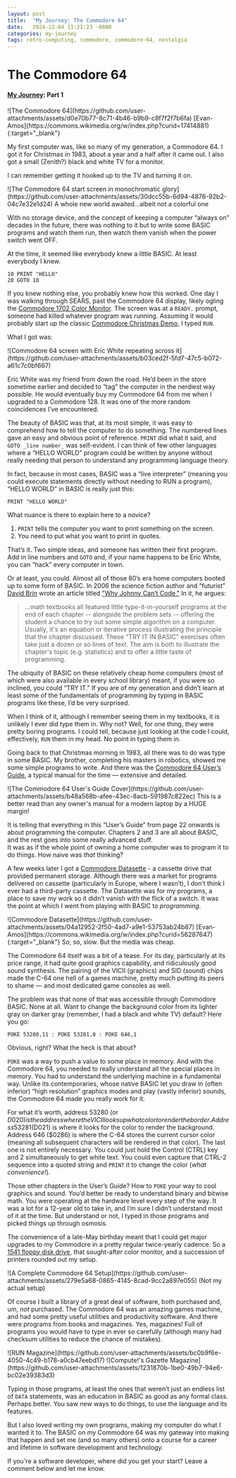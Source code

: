 ```yaml
---
layout: post
title:  "My Journey: The Commodore 64"
date:   2024-12-04 11:21:23 -0800
categories: my-journey
tags: retro-computing, commodore, commodore-64, nostalgia
---
```


# The Commodore 64
#### [My Journey](../../../../themes/my-journey.html): Part 1

<span class="eimg">
![The Commodore 64](https://github.com/user-attachments/assets/d0e70b77-8c71-4b46-b9b9-c8f7f2f7b6fa)
[Evan-Amos](https://commons.wikimedia.org/w/index.php?curid=17414881){:target="_blank"}
</span>

My first computer was, like so many of my generation, a Commodore 64.  I got it for Christmas in 1983, 
about a year and a half after it came out.  I also got a small (Zenith?) black and white TV for a monitor.

I can remember getting it hooked up to the TV and turning it on.

<span class="eimg">
![The Commodore 64 start screen in monochromatic glory](https://github.com/user-attachments/assets/30dcc55b-6d94-4876-92b2-04c7e32e1d24)
A whole new world awaited...albeit not a colorful one
</span>

With no storage device, and the concept of keeping a computer “always on” decades in the future, 
there was nothing to it but to write some BASIC programs and watch them run, then watch them 
vanish when the power switch went OFF.

At the time, it seemed like everybody knew a little BASIC.  At least everybody I knew.

```basic
10 PRINT "HELLO"
20 GOTO 10
```

If you knew nothing else, you probably knew how this worked.  One day I was walking through SEARS, 
past the Commodore 64 display, likely ogling the 
[Commodore 1702 Color Monitor](http://www.jax184.com/projects/1702/1702.html).  The screen was at a 
`READY.` prompt, someone had killed whatever program was running.  Assuming it would probably start 
up the classic 
[Commodore Christmas Demo](https://www.youtube.com/watch?v=TYJl1EzBs_4&ab_channel=MajorThriftwood), 
I typed `RUN`.

What I got was:

<span class="eimg">
![Commodore 64 screen with Eric White repeating across it](https://github.com/user-attachments/assets/b03ced2f-5fd7-47c5-b072-a61c7c0bf667)
</span>

Eric White was my friend from down the road.  He’d been in the store sometime earlier and decided 
to “tag” the computer in the nerdiest way possible.  He would eventually buy my Commodore 64 from 
me when I upgraded to a Commodore 128.  It was one of the more random coincidences I’ve encountered.

The beauty of BASIC was that, at its most simple, it was easy to comprehend how to tell the computer 
to do something.  The numbered lines gave an easy and obvious point of reference.  `PRINT` did what 
it said, and `GOTO _line number_` was self-evident.  I can think of few other languages where a 
“HELLO WORLD” program could be written by anyone without really needing that person to understand 
any programming language theory.

In fact, because in most cases, BASIC was a “live interpreter” (meaning you could execute statements 
directly without needing to RUN a program), “HELLO WORLD” in BASIC is really just this:

```basic
PRINT "HELLO WORLD"
```
What nuance is there to explain here to a novice?

 1. `PRINT` tells the computer you want to print something on the screen.
 1. You need to put what you want to print in quotes.

That’s it.  Two simple ideas, and someone has written their first program.  Add in line numbers and 
`GOTO` and, if your name happens to be Eric White, you can “hack” every computer in town.

Or at least, you could.  Almost all of those 80’s era home computers booted up to some form of BASIC. 
In 2006 the science fiction author and “futurist” [David Brin](https://en.wikipedia.org/wiki/David_Brin) 
wrote an article titled ["Why Johnny Can’t Code."](https://www.salon.com/2006/09/14/basic_2/) 
In it, he argues:

> ...math textbooks all featured little type-it-in-yourself programs at the end of each chapter -- 
> alongside the problem sets -- offering the student a chance to try out some simple algorithm on 
> a computer. Usually, it's an equation or iterative process illustrating the principle that the 
> chapter discussed. These "TRY IT IN BASIC" exercises often take just a dozen or so lines of text. 
> The aim is both to illustrate the chapter's topic (e.g. statistics) and to offer a little taste of 
> programming.

The ubiquity of BASIC on these relatively cheap home computers (most of which were also available in 
every school library) meant, if you were so inclined, you could “TRY IT.”   If you are of my 
generation and didn’t learn at least some of the fundamentals of programming by typing in BASIC 
programs like these, I’d be very surprised.

When I think of it, although I remember seeing them in my textbooks, it is unlikely I ever did type 
them in. Why not? Well, for one thing, they were pretty boring programs. I could tell, because just 
looking at the code I could, effectively, `RUN` them in my head. No point in typing them in.

Going back to that Christmas morning in 1983, all there was to do was type in some BASIC.  My brother, 
completing his masters in robotics, showed me some simple programs to write. And there was the 
[Commodore 64 User’s Guide](https://www.lemon64.com/manual/), 
a typical manual for the time — extensive and detailed.

<span class="eimg sml">
![The Commodore 64 User's Guide Cover](https://github.com/user-attachments/assets/b48a568b-afee-43ec-8acb-591987c822ec)
This is a better read than any owner's manual for a modern laptop by a HUGE margin!
</span>

It is telling that everything in this “User’s Guide” from page 22 onwards is about programming the 
computer. Chapters 2 and 3 are all about BASIC, and the rest goes into some really advanced stuff.  
It was as if the whole point of owning a home computer was to program it to do things. 
How naive was _that_ thinking?

A few weeks later I got a [Commodore Datasette](https://en.wikipedia.org/wiki/Commodore_Datasette) - 
a cassette drive that provided permanent storage. Although there was a market for programs delivered 
on cassette (particularly in Europe, where I wasn’t), I don’t think I ever had a third-party cassette. 
The Datasette was for my programs, a place to save my work so it didn’t vanish with the flick of a 
switch.  It was the point at which I went from playing with BASIC to _programming_.

<span class="eimg">
![Commodore Datasette](https://github.com/user-attachments/assets/04a12952-2f50-4ad7-a9e1-53753ab24b87)
[Evan-Amos](https://commons.wikimedia.org/w/index.php?curid=56287647){:target="_blank"}
So, so, slow. But the media was cheap.
</span>

The Commodore 64 itself was a bit of a tease. For its day, particularly at its price range, it had 
quite good graphics capability, and ridiculously good sound synthesis. The pairing of the VICII 
(graphics) and SID (sound) chips made the C-64 one hell of a games machine, pretty much putting its 
peers to shame — and most dedicated game consoles as well.

The problem was that none of that was accessible through Commodore BASIC. None at all. Want to change 
the background color from its lighter gray on darker gray (remember, I had a black and white TV) 
default?  Here you go:

```basic
POKE 53280,11 : POKE 53281,0 : POKE 646,1
```

Obvious, right?  What the heck is that about?

`POKE` was a way to push a value to some place in memory.  And with the Commodore 64, you needed to 
really understand all the special places in memory.  You had to understand the underlying machine in 
a fundamental way.  Unlike its contemporaries, whose native BASIC let you draw in (often inferior) 
“high resolution” graphics modes and play (vastly inferior) sounds, the Commodore 64 made you really 
work for it.

For what it’s worth, address 53280 (or $D020) is the address where the VICII looks up what color to 
render the border. Address 53281 ($D021) is where it looks for the color to render the background. 
Address 646 ($0286) is where the C-64 stores the current cursor color (meaning all subsequent 
characters will be rendered in that color). The last one is not entirely necessary. You could just 
hold the Control (CTRL) key and 2 simultaneously to get white text. You could even capture that 
CTRL-2 sequence into a quoted string and `PRINT` it to change the color (_what convenience!_).

Those other chapters in the User’s Guide? How to `POKE` your way to cool graphics and sound. 
You’d better be ready to understand binary and bitwise math. You were operating at the hardware 
level every step of the way.  It was a lot for a 12-year old to take in, and I’m sure I didn’t 
understand most of it at the time. But understand or not, I typed in those programs and picked 
things up through osmosis.

The convenience of a late-May birthday meant that I could get major upgrades to my Commodore in a 
pretty regular twice-yearly cadence. So a [1541 floppy disk drive](https://en.wikipedia.org/wiki/Commodore_1541), 
that sought-after color monitor, and a succession of printers rounded out my setup.

<span class="eimg">
![A Complete Commodore 64 Setup](https://github.com/user-attachments/assets/279e5a68-0865-4145-8cad-9cc2a897e055)
(Not my actual setup)
</span>

Of course I built a library of a great deal of software, both purchased and, um, _not_ purchased. 
The Commodore 64 was an amazing games machine, and had some pretty useful utilities and productivity 
software.  And there were programs from books and magazines.  Yes, magazines! Full of programs you 
would have to type in ever so carefully (although many had checksum utilities to reduce the chance 
of mistakes).

<span class="eimg dbl">
![RUN Magazine](https://github.com/user-attachments/assets/bc0b9f6e-4050-4c49-b178-a0cb47eebd17)
![Compute!'s Gazette Magazine](https://github.com/user-attachments/assets/1231870b-1be0-49b7-94e6-bc02e39383d3)
</span>

Typing in those programs, at least the ones that weren’t just an endless list of `DATA` statements, 
was an education in BASIC as good as any formal class.  Perhaps better.  You saw new ways to do 
things, to use the language and its features.

But I also loved writing my own programs, making my computer do what I wanted it to. The BASIC on my 
Commodore 64 was my gateway into making that happen and set me (and so many others) onto a course for 
a career and lifetime in software development and technology.

If you're a software developer, where did you get your start? Leave a comment below and let me know.
